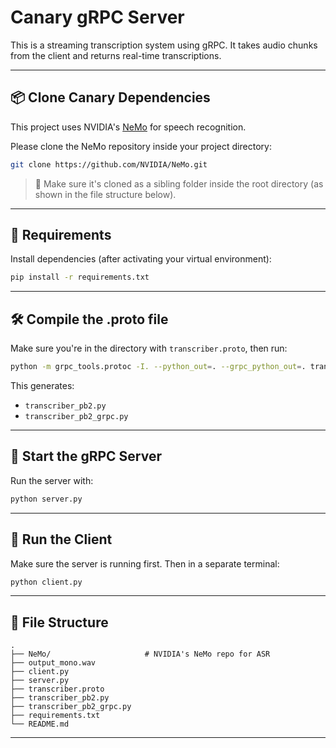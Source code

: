# Canary gRPC Server

This is a streaming transcription system using gRPC. It takes audio chunks from the client and returns real-time transcriptions.

---

## 📦 Clone Canary Dependencies

This project uses NVIDIA's [NeMo](https://github.com/NVIDIA/NeMo) for speech recognition.

Please clone the NeMo repository inside your project directory:

```bash
git clone https://github.com/NVIDIA/NeMo.git
```

> 📝 Make sure it's cloned as a sibling folder inside the root directory (as shown in the file structure below).

---

## 🔧 Requirements

Install dependencies (after activating your virtual environment):

```bash
pip install -r requirements.txt
```

---

## 🛠️ Compile the .proto file

Make sure you're in the directory with `transcriber.proto`, then run:

```bash
python -m grpc_tools.protoc -I. --python_out=. --grpc_python_out=. transcriber.proto
```

This generates:

- `transcriber_pb2.py`
- `transcriber_pb2_grpc.py`

---

## 🚀 Start the gRPC Server

Run the server with:

```bash
python server.py
```

---

## 🧪 Run the Client

Make sure the server is running first. Then in a separate terminal:

```bash
python client.py
```

---

## 📁 File Structure

```
.
├── NeMo/                     # NVIDIA's NeMo repo for ASR
├── output_mono.wav
├── client.py
├── server.py
├── transcriber.proto
├── transcriber_pb2.py
├── transcriber_pb2_grpc.py
├── requirements.txt
└── README.md
```

---
